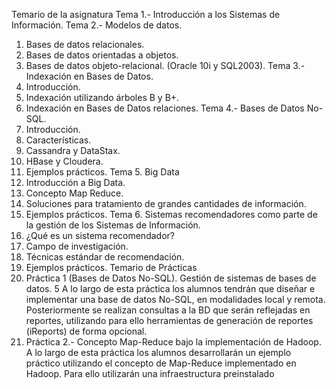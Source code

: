 Temario de la asignatura
Tema 1.- Introducción a los Sistemas de Información.
Tema 2.- Modelos de datos.
1. Bases de datos relacionales.
2. Bases de datos orientadas a objetos.
3. Bases de datos objeto-relacional. (Oracle 10i y SQL2003).
Tema 3.- Indexación en Bases de Datos.
1. Introducción.
2. Indexación utilizando árboles B y B+.
3. Indexación en Bases de Datos relaciones.
Tema 4.- Bases de Datos No-SQL.
1. Introducción.
2. Características.
3. Cassandra y DataStax.
4. HBase y Cloudera.
5. Ejemplos prácticos.
Tema 5. Big Data
1. Introducción a Big Data.
2. Concepto Map Reduce.
3. Soluciones para tratamiento de grandes cantidades de información.
4. Ejemplos prácticos.
Tema 6. Sistemas recomendadores como parte de la gestión de los Sistemas de
Información.
1. ¿Qué es un sistema recomendador?
2. Campo de investigación.
3. Técnicas estándar de recomendación.
4. Ejemplos prácticos.
Temario de Prácticas
1. Práctica 1 (Bases de Datos No-SQL). Gestión de sistemas de bases de datos.
5
A lo largo de esta práctica los alumnos tendrán que diseñar e implementar una base
de datos No-SQL, en modalidades local y remota. Posteriormente se realizan
consultas a la BD que serán reflejadas en reportes, utilizando para ello herramientas
de generación de reportes (iReports) de forma opcional.
2. Práctica 2.- Concepto Map-Reduce bajo la implementación de Hadoop.
A lo largo de esta práctica los alumnos desarrollarán un ejemplo práctico utilizando
el concepto de Map-Reduce implementado en Hadoop. Para ello utilizarán una
infraestructura preinstalado
